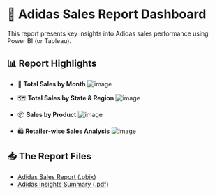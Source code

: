 # 👟 Adidas Sales Report Dashboard

This report presents key insights into Adidas sales performance using Power BI (or Tableau).

## 📊 Report Highlights
- 📅 **Total Sales by Month**
![image](https://github.com/user-attachments/assets/a1df4120-135d-467c-a8c8-2b8f6ba4c970)

- 🗺️ **Total Sales by State & Region**
![image](https://github.com/user-attachments/assets/8211078b-08c2-4df5-a9e6-64dcd34a2a97)

- 📦 **Sales by Product**
![image](https://github.com/user-attachments/assets/61485d44-7d69-43d9-8840-a14e4dd1c272)


- 🛍️ **Retailer-wise Sales Analysis**
![image](https://github.com/user-attachments/assets/da3f9faa-050e-497a-b211-c7c49ea032a7)


## 📥 The Report Files
- [Adidas Sales Report (.pbix)](./Adidas_Sales_Report.pbix)
- [Adidas Insights Summary (.pdf)](./Adidas_Insights.pdf)
